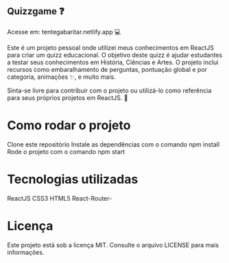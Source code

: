 ## Quizzgame :question:

Acesse em: tentegabaritar.netlify.app :computer:

Este é um projeto pessoal onde utilizei meus conhecimentos em ReactJS para criar um quizz educacional. O objetivo deste quizz é ajudar estudantes a testar seus conhecimentos em História, Ciências e Artes. O projeto inclui recursos como embaralhamento de perguntas, pontuação global e por categoria, animações :sparkles:, e muito mais.

Sinta-se livre para contribuir com o projeto ou utilizá-lo como referência para seus próprios projetos em ReactJS. :raised_hands:

# Como rodar o projeto
Clone este repositório
Instale as dependências com o comando npm install
Rode o projeto com o comando npm start
# Tecnologias utilizadas
ReactJS
CSS3
HTML5
React-Router-
# Licença
Este projeto está sob a licença MIT. Consulte o arquivo LICENSE para mais informações.
